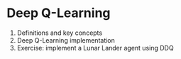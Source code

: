 # Deep Q-Learning 

1. Definitions and key concepts
1. Deep Q-Learning implementation
1. Exercise: implement a Lunar Lander agent using DDQ